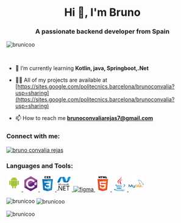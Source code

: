 <h1 align="center">Hi 👋, I'm Bruno</h1>
<h3 align="center">A passionate backend developer from Spain</h3>

<p align="left"> <img src="https://komarev.com/ghpvc/?username=brunicoo&label=Profile%20views&color=0e75b6&style=flat" alt="brunicoo" /> </p>

<p align="left"> <a href="https://twitter.com/" target="blank"><img src="https://img.shields.io/twitter/follow/?logo=twitter&style=for-the-badge" alt="" /></a> </p>

- 🌱 I’m currently learning **Kotlin, java, Springboot,.Net**

- 👨‍💻 All of my projects are available at [https://sites.google.com/politecnics.barcelona/brunoconvalia?usp=sharing](https://sites.google.com/politecnics.barcelona/brunoconvalia?usp=sharing)

- 📫 How to reach me **brunoconvaliarejas7@gmail.com**

<h3 align="left">Connect with me:</h3>
<p align="left">
<a href="https://linkedin.com/in/bruno-convalia-rejas-7a003b2a2/" target="blank"><img align="center" src="https://raw.githubusercontent.com/rahuldkjain/github-profile-readme-generator/master/src/images/icons/Social/linked-in-alt.svg" alt="bruno convalia rejas" height="30" width="40" /></a>
</p>

<h3 align="left">Languages and Tools:</h3>
<p align="left"> <a href="https://developer.android.com" target="_blank" rel="noreferrer"> <img src="https://raw.githubusercontent.com/devicons/devicon/master/icons/android/android-original-wordmark.svg" alt="android" width="40" height="40"/> </a> <a href="https://www.w3schools.com/cs/" target="_blank" rel="noreferrer"> <img src="https://raw.githubusercontent.com/devicons/devicon/master/icons/csharp/csharp-original.svg" alt="csharp" width="40" height="40"/> </a> <a href="https://www.w3schools.com/css/" target="_blank" rel="noreferrer"> <img src="https://raw.githubusercontent.com/devicons/devicon/master/icons/css3/css3-original-wordmark.svg" alt="css3" width="40" height="40"/> </a> <a href="https://dotnet.microsoft.com/" target="_blank" rel="noreferrer"> <img src="https://raw.githubusercontent.com/devicons/devicon/master/icons/dot-net/dot-net-original-wordmark.svg" alt="dotnet" width="40" height="40"/> </a> <a href="https://www.figma.com/" target="_blank" rel="noreferrer"> <img src="https://www.vectorlogo.zone/logos/figma/figma-icon.svg" alt="figma" width="40" height="40"/> </a> <a href="https://www.w3.org/html/" target="_blank" rel="noreferrer"> <img src="https://raw.githubusercontent.com/devicons/devicon/master/icons/html5/html5-original-wordmark.svg" alt="html5" width="40" height="40"/> </a> <a href="https://www.java.com" target="_blank" rel="noreferrer"> <img src="https://raw.githubusercontent.com/devicons/devicon/master/icons/java/java-original.svg" alt="java" width="40" height="40"/> </a> <a href="https://www.mysql.com/" target="_blank" rel="noreferrer"> <img src="https://raw.githubusercontent.com/devicons/devicon/master/icons/mysql/mysql-original-wordmark.svg" alt="mysql" width="40" height="40"/> </a> </p>

<p><img align="left" src="https://github-readme-stats.vercel.app/api/top-langs?username=brunicoo&show_icons=true&locale=en&layout=compact" alt="brunicoo" /></p>

<p>&nbsp;<img align="center" src="https://github-readme-stats.vercel.app/api?username=brunicoo&show_icons=true&locale=en" alt="brunicoo" /></p>

<p><img align="center" src="https://github-readme-streak-stats.herokuapp.com/?user=brunicoo&" alt="brunicoo" /></p>
